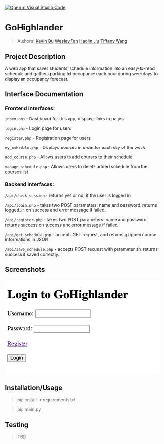 [![Open in Visual Studio Code](https://classroom.github.com/assets/open-in-vscode-718a45dd9cf7e7f842a935f5ebbe5719a5e09af4491e668f4dbf3b35d5cca122.svg)](https://classroom.github.com/online_ide?assignment_repo_id=10809429&assignment_repo_type=AssignmentRepo)

# GoHighlander

 
 > Authors: [Kevin Qu](https://github.com/KevinDevs) [Wesley Fan](https://github.com/wesleyfan2015) [Haolin Liu](https://github.com/terrylhl) [Tiffany Wang](https://github.com/twang0323)



## Project Description
A web app that saves students’ schedule information into an easy-to-read schedule and gathers parking lot occupancy each hour during weekdays to display an occupancy forecast.

## Interface Documentation

### Frontend Interfaces:

`index.php` - Dashboard for this app, displays links to pages

`login.php` - Login page for users

`register.php` - Registration page for users

`my_schedule.php` - Displays courses in order for each day of the week

`add_course.php` - Allows users to add courses to their schedule

`manage_schedule.php` - Allows users to delete added schedule from the courses list


### Backend Interfaces:

`/api/check_session` - returns yes or no, if the user is logged in

`/api/login.php` - takes two POST parameters: name and password. returns logged_in on success and error message if failed.

`/api/register.php` - takes two POST parameters: name and password, returns success on success and error message if failed.

`/api/get_schedule.php` - accepts GET request, and returns gzipped course informations in JSON

`/api/save_schedule.php` - accepts POST request with parameter sh, returns success if saved correctly.


 ## Screenshots
 ![Screenshots](https://raw.githubusercontent.com/CS180-spring/cs180-21-gohighlander/main/screenshots/gohighlander01.jpg)
 ## Installation/Usage
 > pip install -r requirements.txt
 
 > pip main.py
 ## Testing
 > TBD

